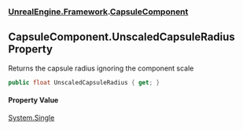 ### [UnrealEngine.Framework](./UnrealEngine-Framework.md 'UnrealEngine.Framework').[CapsuleComponent](./CapsuleComponent.md 'UnrealEngine.Framework.CapsuleComponent')
## CapsuleComponent.UnscaledCapsuleRadius Property
Returns the capsule radius ignoring the component scale  
```csharp
public float UnscaledCapsuleRadius { get; }
```
#### Property Value
[System.Single](https://docs.microsoft.com/en-us/dotnet/api/System.Single 'System.Single')  
